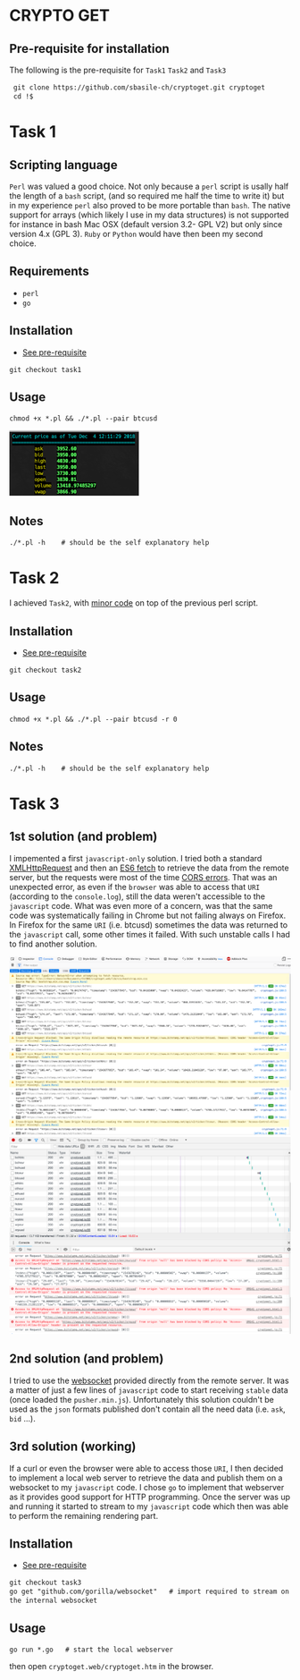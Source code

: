 CRYPTO GET
====

## Pre-requisite for installation

The following is the pre-requisite for `Task1` `Task2` and `Task3`
```shell
 git clone https://github.com/sbasile-ch/cryptoget.git cryptoget
 cd !$
 ```

# Task 1

## Scripting language

`Perl` was valued a good choice. Not only because a `perl` script is usally half the length of a `bash` script, (and so required me half the time to write it) but in my experience `perl` also proved to be more portable than `bash`. The native support for arrays (which likely I use in my data structures) is not supported for instance in bash Mac OSX (default version 3.2- GPL V2) but only since version 4.x (GPL 3).
`Ruby` or `Python` would have then been my second choice.

## Requirements

- `perl`
- `go`

## Installation

* [See pre-requisite](#pre-requisite)

```shell
git checkout task1
 ```

## Usage

```shell
chmod +x *.pl && ./*.pl --pair btcusd
 ```

![perl output](https://github.com/sbasile-ch/cryptoget/blob/master/docs/perl.png "perl output")

## Notes

```shell
./*.pl -h    # should be the self explanatory help
 ```

# Task 2

I achieved `Task2`, with [minor code](https://github.com/sbasile-ch/cryptoget/compare/94378e0..23b03c4) on top of the previous perl script.


## Installation
* [See pre-requisite](#pre-requisite)

```shell
git checkout task2
 ```

## Usage

```shell
chmod +x *.pl && ./*.pl --pair btcusd -r 0
 ```

## Notes

```shell
./*.pl -h    # should be the self explanatory help
 ```


# Task 3

## 1st solution (and problem)

I impemented a first `javascript-only` solution. I tried both a standard [XMLHttpRequest](https://developer.mozilla.org/en-US/docs/Web/API/XMLHttpRequest) and then an [ES6 fetch](https://developer.mozilla.org/en-US/docs/Web/API/Fetch_API)
to retrieve the data from the remote server, but the requests were most of the time [CORS errors](https://developer.mozilla.org/en-US/docs/Web/HTTP/CORS/Errors). That was an unexpected error, as even if the `browser` was able to access that `URI` (according to the `console.log`), still the data weren't accessible to the `javascript` code. What was even more of a concern, was that the same code was systematically failing in Chrome but not failing always on Firefox. In Firefox for the same `URI` (i.e. btcusd)   sometimes the data was returned to the `javascript` call, some other times it failed.
With such unstable calls I had to find another solution.

![CORS error 1](https://github.com/sbasile-ch/cryptoget/blob/master/docs/CORS.error.1.png "CORS error 1")
![CORS error 2](https://github.com/sbasile-ch/cryptoget/blob/master/docs/CORS.error.2.png "CORS error 2")


## 2nd solution (and problem)
I tried to use the [websocket](https://www.bitstamp.net/websocket/) provided directly from the remote server. It was a matter of just a few lines of `javascript` code to start receiving `stable` data (once loaded the `pusher.min.js`). Unfortunately this solution couldn't be used as the `json` formats published don't contain all the need data (i.e. `ask`, `bid` ...).

## 3rd solution (working)
If a curl or even the browser were able to access those `URI`, I then decided to implement a local web server to retrieve the data and publish them on a websocket to my `javascript` code. I chose `go` to implement that webserver as it provides good support for HTTP programming.
Once the server was up and running it started to stream to my `javascript` code which then was able to perform the remaining rendering part.

## Installation
* [See pre-requisite](#pre-requisite)

```shell
git checkout task3
go get "github.com/gorilla/websocket"   # import required to stream on the internal websocket
```
## Usage

```shell
go run *.go   # start the local webserver
 ```
 then open `cryptoget.web/cryptoget.htm` in the browser.


